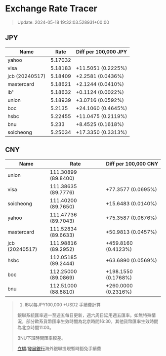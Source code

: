 # Exchange Rate Tracer

> Update: 2024-05-18 19:32:03.528931+00:00

## JPY

| Name           |    Rate | Diff per 100,000 JPY   |
|----------------|---------|------------------------|
| yahoo          | 5.17032 |                        |
| visa           | 5.18183 | +11.5051 (0.2225%)     |
| jcb (20240517) | 5.18409 | +2.2581 (0.0436%)      |
| mastercard     | 5.18621 | +2.1244 (0.0410%)      |
| ib¹            | 5.18632 | +0.1124 (0.0022%)      |
| union          | 5.18939 | +3.0716 (0.0592%)      |
| boc            | 5.2135  | +24.1060 (0.4645%)     |
| hsbc           | 5.22455 | +11.0475 (0.2119%)     |
| bnu            | 5.233   | +8.4525 (0.1618%)      |
| soicheong      | 5.25034 | +17.3350 (0.3313%)     |

## CNY

| Name           | Rate                | Diff per 100,000 CNY   |
|----------------|---------------------|------------------------|
| union          | 111.30899	(89.8400) |                        |
| visa           | 111.38635	(89.7776) | +77.3577 (0.0695%)     |
| soicheong      | 111.40200	(89.7650) | +15.6483 (0.0140%)     |
| yahoo          | 111.47736	(89.7043) | +75.3587 (0.0676%)     |
| mastercard     | 111.52834	(89.6633) | +50.9813 (0.0457%)     |
| jcb (20240517) | 111.98816	(89.2952) | +459.8160 (0.4123%)    |
| hsbc           | 112.05185	(89.2444) | +63.6890 (0.0569%)     |
| boc            | 112.25000	(89.0869) | +198.1550 (0.1768%)    |
| bnu            | 112.51000	(88.8810) | +260.0000 (0.2316%)    |


> 1. IB以每JPY100,000 +USD2 手續費計算
>
> 銀聯系統匯率週一至週五每日更新，週六周日延用週五匯率。如無特殊情況，部分歐系貨幣匯率生效時間為北京時間16:30，其他貨幣匯率生效時間為北京時間11:00。
>
> BNU下班時間匯率較差。
>
> [立橋](https://www.wlbank.com.mo/uploads/ueditor/file/20181211/1544536513900230.pdf)/[發展銀行](https://www.mdb.com.mo/Service_Charges_20230728.pdf)海外銀聯提現暫時豁免手續費

